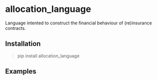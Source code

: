 # allocation_language
Language intented to construct the financial behaviour of (re)insurance contracts.

## Installation

> pip install allocation_language

## Examples

``` python

```